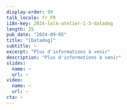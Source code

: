 ```yaml
---
display-order: 99
talk_locale: fr_FR
i18n-key: 2024-talk-atelier-1-3-datadog
length: 25
pub_date: "2024-09-05"
title: "[Datadog]"
subtitle: ~
excerpt: "Plus d'informations à venir"
description: "Plus d'informations à venir"
slides:
  name: ~
  url: ~
video:
  name: ~
  url: ~
cta: ~
---
```

